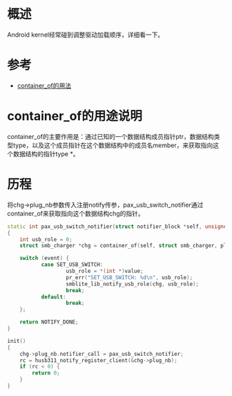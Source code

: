 # 概述

Android kernel经常碰到调整驱动加载顺序，详细看一下。

# 参考

* [container_of的用法](https://blog.csdn.net/wzc18743083828/article/details/118730678)

# container_of的用途说明

container_of的主要作用是：通过已知的一个数据结构成员指针ptr，数据结构类型type，以及这个成员指针在这个数据结构中的成员名member，来获取指向这个数据结构的指针type *。

# 历程

将chg->plug_nb参数传入注册notify传参，pax_usb_switch_notifier通过container_of来获取指向这个数据结构chg的指针。
```C++
static int pax_usb_switch_notifier(struct notifier_block *self, unsigned long event, void *value)
{
	int usb_role = 0;
	struct smb_charger *chg = container_of(self, struct smb_charger, plug_nb);

	switch (event) {
		   case SET_USB_SWITCH:
				   usb_role = *(int *)value;
				   pr_err("SET_USB_SWITCH: %d\n", usb_role);
				   smblite_lib_notify_usb_role(chg, usb_role);
				   break;
		   default:
				   break;
	};

	return NOTIFY_DONE;
}

init()
{
	chg->plug_nb.notifier_call = pax_usb_switch_notifier;
	rc = husb311_notify_register_client(&chg->plug_nb);
	if (rc < 0) {
		return 0;
	}
}
```